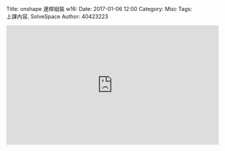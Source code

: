 Title: onshape 連桿組裝  w16:
Date: 2017-01-06 12:00
Category: Misc
Tags: 上課內容, SolveSpace
Author: 40423223

<!-- PELICAN_END_SUMMARY -->

<iframe width="560" height="315" src="https://www.youtube.com/embed/mLwSzInik70" frameborder="0" allowfullscreen></iframe>